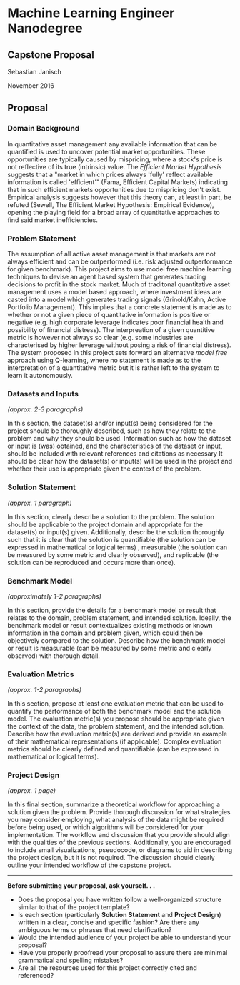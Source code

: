 # Machine Learning Engineer Nanodegree
## Capstone Proposal
Sebastian Janisch 

November 2016

## Proposal
### Domain Background
In quantitative asset management any available information that can be quantified is used to uncover potential market opportunities. These opportunities are typically caused by mispricing, where a stock's price is not reflective of its true (intrinsic) value. The _Efficient Market Hypothesis_ suggests that a "market in which prices always 'fully' reflect available information is called 'efficient'" (Fama, Efficient Capital Markets) indicating that in such efficient markets opportunities due to mispricing don't exist. 
Empirical analysis suggests however that this theory can, at least in part, be refuted (Sewell, The Efficient Market Hypothesis: Empirical Evidence), opening the playing field for a broad array of quantitative approaches to find said market inefficiencies. 

### Problem Statement
The assumption of all active asset management is that markets are not always efficient and can be outperformed (i.e. risk adjusted outperformance for given benchmark). This project aims to use model free machine learning techniques to devise an agent based system that generates trading decisions to profit in the stock market. Much of traditonal quantitative asset management uses a model based approach, where investment ideas are casted into a model which generates trading signals (Grinold/Kahn, Active Portfolio Management). This implies that a concrete statement is made as to whether or not a given piece of quantitative information is positive or negative (e.g. high corporate leverage indicates poor financial health and possibility of financial distress).
The interpreation of a given quantitive metric is however not always so clear (e.g. some industries are characterised by higher leverage without posing a risk of financial distress).
The system proposed in this project sets forward an alternative _model free_ approach using Q-learning, where no statement is made as to the interpretation of a quantitative metric but it is rather left to the system to learn it autonomously.

### Datasets and Inputs
_(approx. 2-3 paragraphs)_

In this section, the dataset(s) and/or input(s) being considered for the project should be thoroughly described, such as how they relate to the problem and why they should be used. Information such as how the dataset or input is (was) obtained, and the characteristics of the dataset or input, should be included with relevant references and citations as necessary It should be clear how the dataset(s) or input(s) will be used in the project and whether their use is appropriate given the context of the problem.

### Solution Statement
_(approx. 1 paragraph)_

In this section, clearly describe a solution to the problem. The solution should be applicable to the project domain and appropriate for the dataset(s) or input(s) given. Additionally, describe the solution thoroughly such that it is clear that the solution is quantifiable (the solution can be expressed in mathematical or logical terms) , measurable (the solution can be measured by some metric and clearly observed), and replicable (the solution can be reproduced and occurs more than once).

### Benchmark Model
_(approximately 1-2 paragraphs)_

In this section, provide the details for a benchmark model or result that relates to the domain, problem statement, and intended solution. Ideally, the benchmark model or result contextualizes existing methods or known information in the domain and problem given, which could then be objectively compared to the solution. Describe how the benchmark model or result is measurable (can be measured by some metric and clearly observed) with thorough detail.

### Evaluation Metrics
_(approx. 1-2 paragraphs)_

In this section, propose at least one evaluation metric that can be used to quantify the performance of both the benchmark model and the solution model. The evaluation metric(s) you propose should be appropriate given the context of the data, the problem statement, and the intended solution. Describe how the evaluation metric(s) are derived and provide an example of their mathematical representations (if applicable). Complex evaluation metrics should be clearly defined and quantifiable (can be expressed in mathematical or logical terms).

### Project Design
_(approx. 1 page)_

In this final section, summarize a theoretical workflow for approaching a solution given the problem. Provide thorough discussion for what strategies you may consider employing, what analysis of the data might be required before being used, or which algorithms will be considered for your implementation. The workflow and discussion that you provide should align with the qualities of the previous sections. Additionally, you are encouraged to include small visualizations, pseudocode, or diagrams to aid in describing the project design, but it is not required. The discussion should clearly outline your intended workflow of the capstone project.

-----------

**Before submitting your proposal, ask yourself. . .**

- Does the proposal you have written follow a well-organized structure similar to that of the project template?
- Is each section (particularly **Solution Statement** and **Project Design**) written in a clear, concise and specific fashion? Are there any ambiguous terms or phrases that need clarification?
- Would the intended audience of your project be able to understand your proposal?
- Have you properly proofread your proposal to assure there are minimal grammatical and spelling mistakes?
- Are all the resources used for this project correctly cited and referenced?
